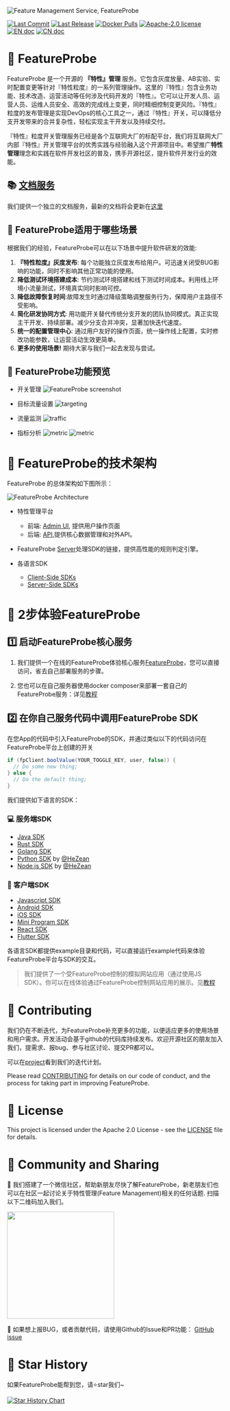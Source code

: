 ![Feature Management Service, FeatureProbe](./pictures/featureprobe_title.png)

[![Last Commit](https://img.shields.io/github/last-commit/FeatureProbe/FeatureProbe)](https://github.com/FeatureProbe/FeatureProbe)
[![Last Release](https://img.shields.io/github/v/release/featureprobe/featureprobe)](https://github.com/FeatureProbe/FeatureProbe/releases)
[![Docker Pulls](https://img.shields.io/docker/pulls/featureprobe/api)](https://hub.docker.com/u/featureprobe)
[![Apache-2.0 license](https://img.shields.io/github/license/FeatureProbe/FeatureProbe)](https://github.com/FeatureProbe/FeatureProbe/blob/main/LICENSE)
[![EN doc](https://img.shields.io/badge/Docs-English-blue.svg)](https://docs.featureprobe.io/)
[![CN doc](https://img.shields.io/badge/文档-中文版-blue.svg)](https://docs.featureprobe.io/zh-CN/)


# 💎 FeatureProbe

FeatureProbe 是一个开源的 **『特性』管理** 服务。它包含灰度放量、AB实验、实时配置变更等针对『特性粒度』的一系列管理操作。这里的『特性』包含业务功能、技术改造、运营活动等任何涉及代码开发的『特性』。它可以让开发人员、运营人员、运维人员安全、高效的完成线上变更，同时精细控制变更风险。『特性』粒度的发布管理是实现DevOps的核心工具之一，通过『特性』开关，可以降低分支开发带来的合并复杂性，轻松实现主干开发以及持续交付。

『特性』粒度开关管理服务已经是各个互联网大厂的标配平台，我们将互联网大厂内部『特性』开关管理平台的优秀实践与经验融入这个开源项目中。希望推广**特性管理**理念和实践在软件开发社区的普及，携手开源社区，提升软件开发行业的效能。

## 📚 [文档服务](https://docs.featureprobe.io/zh-CN/)

我们提供一个独立的文档服务，最新的文档将会更新在[这里](https://docs.featureprobe.io/zh-CN/)

## 🚀 FeatureProbe适用于哪些场景

根据我们的经验，FeatureProbe可以在以下场景中提升软件研发的效能:

1. **『特性粒度』灰度发布**:
每个功能独立灰度发布给用户。可迅速关闭受BUG影响的功能，同时不影响其他正常功能的使用。
3. **降低测试环境搭建成本**:
节约测试环境搭建和线下测试时间成本。利用线上环境小流量测试，环境真实同时影响可控。
2. **降低故障恢复时间**:故障发生时通过降级策略调整服务行为，保障用户主路径不受影响。
3. **简化研发协同方式**: 
用功能开关替代传统分支开发的团队协同模式。真正实现主干开发、持续部署。减少分支合并冲突，显著加快迭代速度。
4. **统一的配置管理中心**:
通过用户友好的操作页面，统一操作线上配置，实时修改功能参数，让运营活动生效更简单。
6. **更多的使用场景!** 
期待大家与我们一起去发现与尝试。

## 🔎 FeatureProbe功能预览

* 开关管理
![FeatureProbe screenshot](./pictures/toggles_cn.png) 

* 目标流量设置
![targeting](./pictures/targeting_cn.png)

* 流量监测
![traffic](./docs/pictures/evaluations_cn.png)

* 指标分析
![metric](./docs/pictures/metric_config_cn.png)
![metric](./docs/pictures/metric_cn.png)


# 🧩 FeatureProbe的技术架构

FeatureProbe 的总体架构如下图所示：

![FeatureProbe Architecture](./pictures/feature_probe_architecture.png)

* 特性管理平台
   * 前端: [Admin UI](https://github.com/FeatureProbe/FeatureProbe/tree/main/ui), 提供用户操作页面
   * 后端: [API](https://github.com/FeatureProbe/FeatureProbe/tree/main/api),提供核心数据管理和对外API。

* FeatureProbe [Server](https://github.com/FeatureProbe/FeatureProbe/tree/main/server)处理SDK的链接，提供高性能的规则判定引擎。

* 各语言SDK
   * [Client-Side SDKs](#client-side-sdk)
   * [Server-Side SDKs](#server-side-sdk)

# 🍭 2步体验FeatureProbe

## 1️⃣ 启动FeatureProbe核心服务

1. 我们提供一个在线的FeatureProbe体验核心服务[FeatureProbe](https://featureprobe.io)，您可以直接访问，省去自己部署服务的步骤。

2. 您也可以在自己服务器使用docker composer来部署一套自己的FeatureProbe服务：详见[教程](https://docs.featureprobe.io/zh-CN/tutorials/setup_own_env)

## 2️⃣ 在你自己服务代码中调用FeatureProbe SDK

在您App的代码中引入FeatureProbe的SDK，并通过类似以下的代码访问在FeatureProbe平台上创建的开关

~~~ java
if (fpClient.boolValue(YOUR_TOGGLE_KEY, user, false)) {
  // Do some new thing;
} else {
  // Do the default thing;
}
~~~

我们提供如下语言的SDK：

### <a name="server-side-sdk"></a> 💻 **服务端SDK**

* [Java SDK](https://gitee.com/FeatureProbe/server-sdk-java)
* [Rust SDK](https://gitee.com/FeatureProbe/server-sdk-rust)
* [Golang SDK](https://gitee.com/FeatureProbe/server-sdk-go)
* [Python SDK](https://gitee.com/FeatureProbe/server-sdk-python) by [@HeZean](https://github.com/HeZean)
* [Node.js SDK](https://github.com/FeatureProbe/server-sdk-node) by [@HeZean](https://github.com/HeZean)


### <a name="client-side-sdk"></a> 📲 **客户端SDK**

* [Javascript SDK](https://gitee.com/FeatureProbe/client-sdk-js)
* [Android SDK](https://gitee.com/FeatureProbe/client-sdk-mobile)
* [iOS SDK](https://gitee.com/FeatureProbe/client-sdk-mobile)
* [Mini Program SDK](https://gitee.com/featureprobe/client-sdk-miniprogram)
* [React SDK](https://gitee.com/featureprobe/client-sdk-react)
* [Flutter SDK](https://gitee.com/featureprobe/client-sdk-flutter)

各语言SDK都提供example目录和代码，可以直接运行example代码来体验FeatureProbe平台与SDK的交互。

> 我们提供了一个受FeatureProbe控制的模拟网站应用（通过使用JS SDK）。你可以在线体验通过FeatureProbe控制网站应用的展示。见[教程](https://docs.featureprobe.io/zh-CN/tutorials/try_demo/)

# 🙌 Contributing

我们仍在不断迭代，为FeatureProbe补充更多的功能，以便适应更多的使用场景和用户需求。开发活动会基于github的代码库持续发布。欢迎开源社区的朋友加入我们，提需求、报bug、参与社区讨论、提交PR都可以。

可以在[project](https://github.com/orgs/FeatureProbe/projects/2)看到我们的迭代计划。

Please read [CONTRIBUTING](CONTRIBUTING.md) for details on our code of conduct, and the process for 
taking part in improving FeatureProbe.


# 📜 License

This project is licensed under the Apache 2.0 License - see the [LICENSE](LICENSE) file for details.


# 🌈 Community and Sharing

🍻 我们搭建了一个微信社区，帮助新朋友尽快了解FeatureProbe，新老朋友们也可以在社区一起讨论关于特性管理(Feature Management)相关的任何话题. 扫描以下二维码加入我们。

<img src="https://gitee.com/featureprobe/FeatureProbe/raw/main/pictures/Wechat0715.png" width = "250" />


🙋 如果想上报BUG，或者贡献代码，请使用Github的Issue和PR功能： [GitHub issue](https://github.com/FeatureProbe/FeatureProbe/issues/new/choose) 


# 🎢 Star History

如果FeatureProbe能帮到您，请⭐️star我们~

[![Star History Chart](https://api.star-history.com/svg?repos=FeatureProbe/FeatureProbe&type=Date)](https://star-history.com/#FeatureProbe/FeatureProbe&Date)

